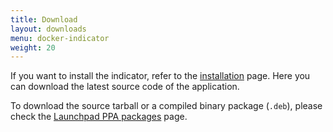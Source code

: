 ```yaml
---
title: Download
layout: downloads
menu: docker-indicator
weight: 20
---
```


If you want to install the indicator, refer to the [installation](https://github.com/yktoo/indicator-docker/blob/master/INSTALL) page. Here you can download the latest source code of the application.

To download the source tarball or a compiled binary package (`.deb`), please check the [Launchpad PPA packages](https://launchpad.net/~yktooo/+archive/ppa/+packages) page.

